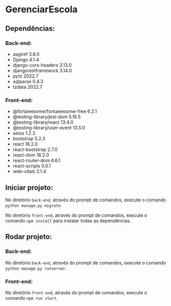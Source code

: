 # GerenciarEscola

## Dependências:

### Back-end:

* asgiref 3.6.0
* Django 4.1.4
* django-cors-headers 3.13.0
* djangorestframework 3.14.0
* pytz 2022.7
* sqlparse 0.4.3
* tzdata 2022.7

### Front-end:

* @fortawesome/fontawesome-free 6.2.1
* @testing-library/jest-dom 5.16.5
* @testing-library/react 13.4.0
* @testing-library/user-event 13.5.0
* axios 1.2.2
* bootstrap 5.2.3
* react 18.2.0
* react-bootstrap 2.7.0
* react-dom 18.2.0
* react-router-dom 6.6.1
* react-scripts 5.0.1
* web-vitals 2.1.4

## Iniciar projeto:

No diretório `back-end`, através do prompt de comandos, execute o comando `python manage.py migrate`.

No diretório `front-end`, através do prompt de comandos, execute o comando `npm install` para instalar todas as dependências.

## Rodar projeto:

### Back-end:

No diretório `back-end`, através do prompt de comandos, execute o comando `python manage.py runserver`.

### Front-end:

No diretório `front-end`, através do prompt de comandos, execute o comando `npm run start`.
